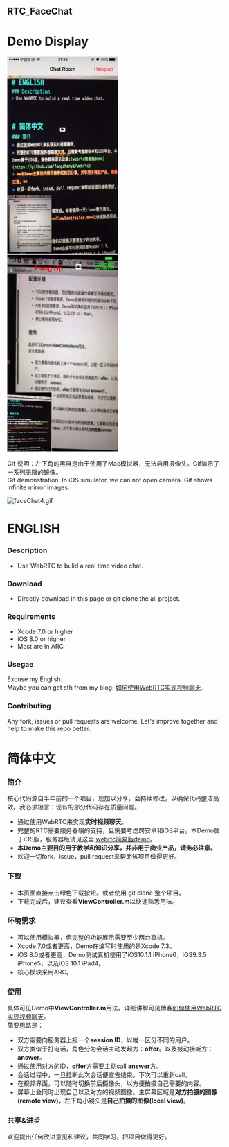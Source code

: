 RTC_FaceChat
----------------------------------
# Demo Display
<img src="./faceChat1.PNG" width = "256" height = "454.4" alt="faceChat1.PNG" />
<img src="./faceChat2.PNG" width = "256" height = "454.4" alt="faceChat2.PNG" />
 
Gif 说明：左下角的黑屏是由于使用了Mac模拟器，无法启用摄像头。Gif演示了一系列无限的镜像。  
Gif demonstration: In iOS simulator, we can not open camera. Gif shows infinite mirror images.

<img src="./faceChat4.gif" width = "256" height = "454.4" alt="faceChat4.gif" />

# ENGLISH
### Description
* Use WebRTC to bulid a real time video chat.

### Download
* Directly download in this page or git clone the all project.

### Requirements
* Xcode 7.0 or higher
* iOS 8.0 or higher
* Most are in ARC

### Usegae
Excuse my English.   
Maybe you can get sth from my blog: [如何使用WebRTC实现视频聊天](http://kimihe.com/2016/11/07/%E5%A6%82%E4%BD%95%E4%BD%BF%E7%94%A8WebRTC%E5%AE%9E%E7%8E%B0%E8%A7%86%E9%A2%91%E8%81%8A%E5%A4%A9/).

### Contributing
Any fork, issues or pull requests are welcome. Let's improve together and help to make this repo better.

# 简体中文
### 简介
核心代码源自半年前的一个项目，现加以分享，会持续修改，以确保代码整洁高效。我必须坦言：现有的部分代码存在质量问题。

* 通过使用WebRTC来实现**实时视频聊天**。  
* 完整的RTC需要服务器端的支持，且需要考虑跨安卓和iOS平台。本Demo属于iOS版，服务器版请见这里:[webrtc简易版demo](https://github.com/fangzhenyi/webrtc)。
* **本Demo主要目的用于教学和知识分享，并非用于商业产品，请务必注意。**
* 欢迎一切fork，issue，pull request来帮助该项目做得更好。

### 下载
* 本页面直接点击绿色下载按钮。或者使用 git clone 整个项目。
* 下载完成后，建议查看**ViewController.m**以快速熟悉用法。

### 环境需求
* 可以使用模拟器，但完整的功能展示需要至少两台真机。
* Xcode 7.0或者更高，Demo在编写时使用的是Xcode 7.3。
* iOS 8.0或者更高，Demo测试真机使用了iOS10.1.1 IPhone6，iOS9.3.5 iPhone5，以及iOS 10.1 iPad4。
* 核心模块采用ARC。

### 使用
具体可见Demo中**ViewController.m**用法。详细讲解可见博客[如何使用WebRTC实现视频聊天](http://kimihe.com/2016/11/07/%E5%A6%82%E4%BD%95%E4%BD%BF%E7%94%A8WebRTC%E5%AE%9E%E7%8E%B0%E8%A7%86%E9%A2%91%E8%81%8A%E5%A4%A9/)。  
简要思路是：

* 双方需要向服务器上报一个**session ID**，以唯一区分不同的用户。
* 双方类似于打电话，角色分为会话主动发起方：**offer**。以及被动接听方：**answer**。
* 通过使用对方的ID，**offer**方需要主动call **answer**方。
* 会话过程中，一旦挂断此次会话便宣告结束。下次可以重新call。
* 在视频界面，可以随时切换前后摄像头，以方便拍摄自己需要的内容。
* 屏幕上会同时出现自己以及对方的视频图像。主屏幕区域是**对方拍摄的图像(remote view)**，左下角小镜头是**自己拍摄的图像(local view)**。

### 共享&进步
欢迎提出任何改进意见和建议，共同学习，把项目做得更好。
